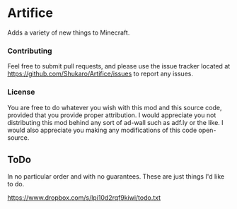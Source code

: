 # Artifice

Adds a variety of new things to Minecraft.

### Contributing

Feel free to submit pull requests, and please use the issue tracker located at https://github.com/Shukaro/Artifice/issues
to report any issues.

### License

You are free to do whatever you wish with this mod and this source code, provided that you provide proper attribution.
I would appreciate you not distributing this mod behind any sort of ad-wall such as adf.ly or the like.
I would also appreciate you making any modifications of this code open-source.

## ToDo

In no particular order and with no guarantees. These are just things I'd like to do.

https://www.dropbox.com/s/lpi10d2rqf9kiwi/todo.txt
